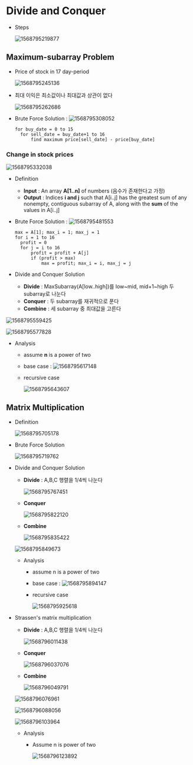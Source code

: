 # Divide and Conquer

- Steps

  ![1568795219877](C:\Users\user\AppData\Roaming\Typora\typora-user-images\1568795219877.png)

## Maximum-subarray Problem

- Price of stock in 17 day-period

  ![1568795245136](C:\Users\user\AppData\Roaming\Typora\typora-user-images\1568795245136.png)

- 최대 이익은 최소값이나 최대값과 상관이 없다

  ![1568795262686](C:\Users\user\AppData\Roaming\Typora\typora-user-images\1568795262686.png)

- Brute Force Solution : ![1568795308052](C:\Users\user\AppData\Roaming\Typora\typora-user-images\1568795308052.png)

  ~~~pseudocode
  for buy_date = 0 to 15
  	for sell_date = buy_date+1 to 16
  		find maximum price[sell_date] - price[buy_date]
  ~~~

### Change in stock prices

![1568795332038](C:\Users\user\AppData\Roaming\Typora\typora-user-images\1568795332038.png)

- Definition

  - **Input** : An array **A[1..n]** of numbers (음수가 존재한다고 가정)
  - **Output** : Indices **i and j** such that A[i..j] has the greatest sum of any nonempty, contiguous subarray of A, along with the **sum** of the values in A[i..j]

- Brute Force Solution : ![1568795481553](C:\Users\user\AppData\Roaming\Typora\typora-user-images\1568795481553.png)

  ~~~pseudocode
  max = A[1]; max_i = 1; max_j = 1
  for i = 1 to 16
  	profit = 0
  	for j = i to 16
  		profit = profit + A[j]
  		if (profit > max)
  			max = profit; max_i = i, max_j = j
  ~~~

- Divide and Conquer Solution

  - **Divide** : MaxSubarray(A[low..high])를 low~mid, mid+1~high 두 subarray로 나눈다
  - **Conquer** : 두 subarray를 재귀적으로 푼다
  - **Combine** : 세 subarray 중 최대값을 고른다

![1568795559425](C:\Users\user\AppData\Roaming\Typora\typora-user-images\1568795559425.png)

![1568795577828](C:\Users\user\AppData\Roaming\Typora\typora-user-images\1568795577828.png)

- Analysis

  - assume **n** is a power of two

  - base case : ![1568795617148](C:\Users\user\AppData\Roaming\Typora\typora-user-images\1568795617148.png)

  - recursive case

    ![1568795643607](C:\Users\user\AppData\Roaming\Typora\typora-user-images\1568795643607.png)

## Matrix Multiplication

- Definition

  ![1568795705178](C:\Users\user\AppData\Roaming\Typora\typora-user-images\1568795705178.png)

- Brute Force Solution

  ![1568795719762](C:\Users\user\AppData\Roaming\Typora\typora-user-images\1568795719762.png)

- Divide and Conquer Solution

  - **Divide** : A,B,C 행렬을 1/4씩 나눈다

    ![1568795767451](C:\Users\user\AppData\Roaming\Typora\typora-user-images\1568795767451.png)

  - **Conquer** 

    ![1568795822120](C:\Users\user\AppData\Roaming\Typora\typora-user-images\1568795822120.png)

  - **Combine**

    ![1568795835422](C:\Users\user\AppData\Roaming\Typora\typora-user-images\1568795835422.png)

  ![1568795849673](C:\Users\user\AppData\Roaming\Typora\typora-user-images\1568795849673.png)

  - Analysis

    - assume n is a power of two

    - base case : ![1568795894147](C:\Users\user\AppData\Roaming\Typora\typora-user-images\1568795894147.png)

    - recursive case

      ![1568795925618](C:\Users\user\AppData\Roaming\Typora\typora-user-images\1568795925618.png)

    

- Strassen's matrix multiplication

  - **Divide** : A,B,C 행렬을 1/4씩 나눈다

    ![1568796011438](C:\Users\user\AppData\Roaming\Typora\typora-user-images\1568796011438.png)

  - **Conquer**

    ![1568796037076](C:\Users\user\AppData\Roaming\Typora\typora-user-images\1568796037076.png)

  - **Combine**

    ![1568796049791](C:\Users\user\AppData\Roaming\Typora\typora-user-images\1568796049791.png)

  ![1568796076961](C:\Users\user\AppData\Roaming\Typora\typora-user-images\1568796076961.png)

  ![1568796088056](C:\Users\user\AppData\Roaming\Typora\typora-user-images\1568796088056.png)

  ![1568796103964](C:\Users\user\AppData\Roaming\Typora\typora-user-images\1568796103964.png)

  - Analysis

    - Assume n is power of two

      ![1568796123892](C:\Users\user\AppData\Roaming\Typora\typora-user-images\1568796123892.png)